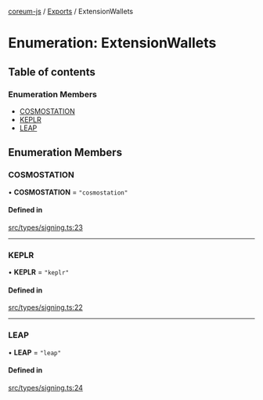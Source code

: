 [coreum-js](../README.md) / [Exports](../modules.md) / ExtensionWallets

# Enumeration: ExtensionWallets

## Table of contents

### Enumeration Members

- [COSMOSTATION](ExtensionWallets.md#cosmostation)
- [KEPLR](ExtensionWallets.md#keplr)
- [LEAP](ExtensionWallets.md#leap)

## Enumeration Members

### COSMOSTATION

• **COSMOSTATION** = ``"cosmostation"``

#### Defined in

[src/types/signing.ts:23](https://github.com/CooperFoundation/coreum-js/blob/e00873a/src/types/signing.ts#L23)

___

### KEPLR

• **KEPLR** = ``"keplr"``

#### Defined in

[src/types/signing.ts:22](https://github.com/CooperFoundation/coreum-js/blob/e00873a/src/types/signing.ts#L22)

___

### LEAP

• **LEAP** = ``"leap"``

#### Defined in

[src/types/signing.ts:24](https://github.com/CooperFoundation/coreum-js/blob/e00873a/src/types/signing.ts#L24)

